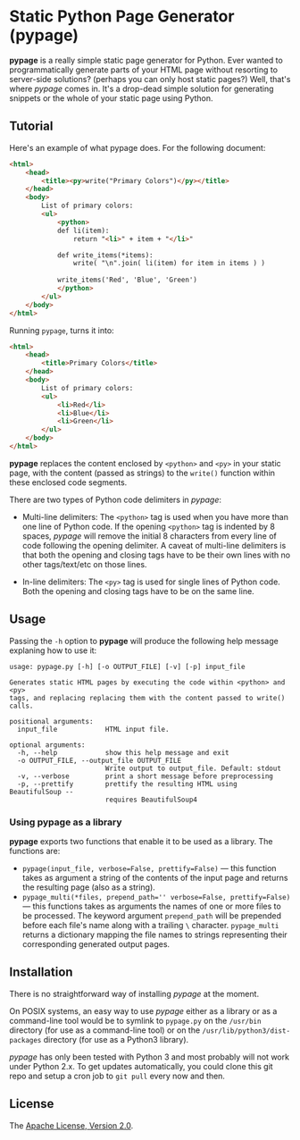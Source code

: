 Static Python Page Generator (pypage)
=====================================
**pypage** is a really simple static page generator for Python. Ever wanted to programmatically generate parts of your HTML page without resorting to server-side solutions? (perhaps you can only host static pages?) Well, that's where *pypage* comes in. It's a drop-dead simple solution for generating snippets or the whole of your static page using Python.

Tutorial
--------
Here's an example of what pypage does. For the following document:

```html
<html>
    <head>
        <title><py>write("Primary Colors")</py></title>
    </head>
    <body>
        List of primary colors:
        <ul>        
            <python>
            def li(item):
                return "<li>" + item + "</li>"

            def write_items(*items):
                write( "\n".join( li(item) for item in items ) )
            
            write_items('Red', 'Blue', 'Green')
            </python>
        </ul>
    </body>
</html>
```

Running `pypage`, turns it into:

```html
<html>
    <head>
        <title>Primary Colors</title>
    </head>
    <body>
        List of primary colors:
        <ul>        
            <li>Red</li>
            <li>Blue</li>
            <li>Green</li>
        </ul>
    </body>
</html>
```
**pypage** replaces the content enclosed by `<python>` and `<py>` in your static page, with the content (passed as strings) to the `write()` function within these enclosed code segments.

There are two types of Python code delimiters in *pypage*:

* Multi-line delimiters: The `<python>` tag is used when you have more than one line of Python code. If the opening `<python>` tag is indented by 8 spaces, *pypage* will remove the initial 8 characters from every line of code following the opening delimiter. A caveat of multi-line delimiters is that both the opening and closing tags have to be their own lines with no other tags/text/etc on those lines.

* In-line delimiters: The `<py>` tag is used for single lines of Python code. Both the opening and closing tags have to be on the same line.

Usage
-----
Passing the `-h` option to **pypage** will produce the following help message explaning how to use it:

    usage: pypage.py [-h] [-o OUTPUT_FILE] [-v] [-p] input_file

    Generates static HTML pages by executing the code within <python> and <py>
    tags, and replacing replacing them with the content passed to write() calls.

    positional arguments:
      input_file            HTML input file.

    optional arguments:
      -h, --help            show this help message and exit
      -o OUTPUT_FILE, --output_file OUTPUT_FILE
                            Write output to output_file. Default: stdout
      -v, --verbose         print a short message before preprocessing
      -p, --prettify        prettify the resulting HTML using BeautifulSoup --
                            requires BeautifulSoup4

### Using pypage as a library
**pypage** exports two functions that enable it to be used as a library. The functions are:
 * `pypage(input_file, verbose=False, prettify=False)` — this function takes as argument a string of the contents 
    of the input page and returns the resulting page (also as a string).
 * `pypage_multi(*files, prepend_path='' verbose=False, prettify=False)` — this functions takes as arguments the names of one 
    or more files to be processed. The keyword argument `prepend_path` will be prepended before each file's name along with a 
    trailing `\` character. `pypage_multi` returns a dictionary mapping the file names to strings representing their 
    corresponding generated output pages.

Installation
------------
There is no straightforward way of installing *pypage* at the moment.

On POSIX systems, an easy way to use *pypage* either as a library or as a command-line tool would be to symlink to `pypage.py` on 
the `/usr/bin` directory (for use as a command-line tool) or on the `/usr/lib/python3/dist-packages` directory (for use as a 
Python3 library).

*pypage* has only been tested with Python 3 and most probably will not work under Python 2.x. To get updates 
automatically, you could clone this git repo and setup a cron job to `git pull` every now and then.

License
-------
The [Apache License, Version 2.0](http://www.apache.org/licenses/LICENSE-2.0.html).
